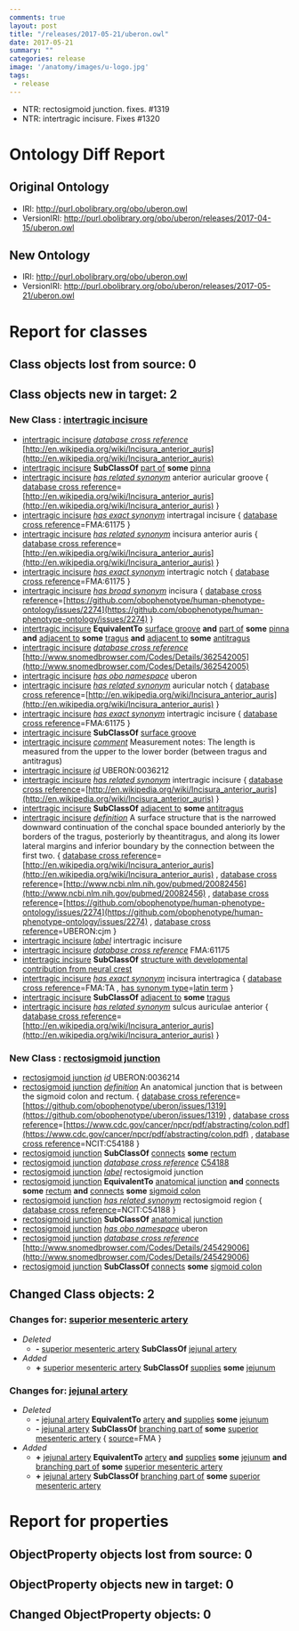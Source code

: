 ```yaml
---
comments: true
layout: post
title: "/releases/2017-05-21/uberon.owl"
date: 2017-05-21
summary: ""
categories: release
image: '/anatomy/images/u-logo.jpg'
tags:
 - release
---
```



 * NTR: rectosigmoid junction. fixes. #1319
 * NTR: intertragic incisure. Fixes #1320

# Ontology Diff Report


## Original Ontology

 * IRI: http://purl.obolibrary.org/obo/uberon.owl
 * VersionIRI: http://purl.obolibrary.org/obo/uberon/releases/2017-04-15/uberon.owl

## New Ontology

 * IRI: http://purl.obolibrary.org/obo/uberon.owl
 * VersionIRI: http://purl.obolibrary.org/obo/uberon/releases/2017-05-21/uberon.owl

# Report for classes


## Class objects lost from source: 0


## Class objects new in target: 2


### New Class : [intertragic incisure](http://purl.obolibrary.org/obo/UBERON_0036212)

 * [intertragic incisure](http://purl.obolibrary.org/obo/UBERON_0036212) *[database cross reference](http://www.geneontology.org/formats/oboInOwl#hasDbXref)* [http://en.wikipedia.org/wiki/Incisura_anterior_auris](http://en.wikipedia.org/wiki/Incisura_anterior_auris)
 * [intertragic incisure](http://purl.obolibrary.org/obo/UBERON_0036212) **SubClassOf** [part of](http://purl.obolibrary.org/obo/BFO_0000050) **some** [pinna](http://purl.obolibrary.org/obo/UBERON_0001757)
 * [intertragic incisure](http://purl.obolibrary.org/obo/UBERON_0036212) *[has related synonym](http://www.geneontology.org/formats/oboInOwl#hasRelatedSynonym)* anterior auricular groove { [database cross reference](http://www.geneontology.org/formats/oboInOwl#hasDbXref)=[http://en.wikipedia.org/wiki/Incisura_anterior_auris](http://en.wikipedia.org/wiki/Incisura_anterior_auris) } 
 * [intertragic incisure](http://purl.obolibrary.org/obo/UBERON_0036212) *[has exact synonym](http://www.geneontology.org/formats/oboInOwl#hasExactSynonym)* intertragal incisure { [database cross reference](http://www.geneontology.org/formats/oboInOwl#hasDbXref)=FMA:61175 } 
 * [intertragic incisure](http://purl.obolibrary.org/obo/UBERON_0036212) *[has related synonym](http://www.geneontology.org/formats/oboInOwl#hasRelatedSynonym)* incisura anterior auris { [database cross reference](http://www.geneontology.org/formats/oboInOwl#hasDbXref)=[http://en.wikipedia.org/wiki/Incisura_anterior_auris](http://en.wikipedia.org/wiki/Incisura_anterior_auris) } 
 * [intertragic incisure](http://purl.obolibrary.org/obo/UBERON_0036212) *[has exact synonym](http://www.geneontology.org/formats/oboInOwl#hasExactSynonym)* intertragic notch { [database cross reference](http://www.geneontology.org/formats/oboInOwl#hasDbXref)=FMA:61175 } 
 * [intertragic incisure](http://purl.obolibrary.org/obo/UBERON_0036212) *[has broad synonym](http://www.geneontology.org/formats/oboInOwl#hasBroadSynonym)* incisura { [database cross reference](http://www.geneontology.org/formats/oboInOwl#hasDbXref)=[https://github.com/obophenotype/human-phenotype-ontology/issues/2274](https://github.com/obophenotype/human-phenotype-ontology/issues/2274) } 
 * [intertragic incisure](http://purl.obolibrary.org/obo/UBERON_0036212) **EquivalentTo** [surface groove](http://purl.obolibrary.org/obo/UBERON_0006846) **and** [part of](http://purl.obolibrary.org/obo/BFO_0000050) **some** [pinna](http://purl.obolibrary.org/obo/UBERON_0001757) **and** [adjacent to](http://purl.obolibrary.org/obo/RO_0002220) **some** [tragus](http://purl.obolibrary.org/obo/UBERON_0010887) **and** [adjacent to](http://purl.obolibrary.org/obo/RO_0002220) **some** [antitragus](http://purl.obolibrary.org/obo/UBERON_0016467)
 * [intertragic incisure](http://purl.obolibrary.org/obo/UBERON_0036212) *[database cross reference](http://www.geneontology.org/formats/oboInOwl#hasDbXref)* [http://www.snomedbrowser.com/Codes/Details/362542005](http://www.snomedbrowser.com/Codes/Details/362542005)
 * [intertragic incisure](http://purl.obolibrary.org/obo/UBERON_0036212) *[has obo namespace](http://www.geneontology.org/formats/oboInOwl#hasOBONamespace)* uberon
 * [intertragic incisure](http://purl.obolibrary.org/obo/UBERON_0036212) *[has related synonym](http://www.geneontology.org/formats/oboInOwl#hasRelatedSynonym)* auricular notch { [database cross reference](http://www.geneontology.org/formats/oboInOwl#hasDbXref)=[http://en.wikipedia.org/wiki/Incisura_anterior_auris](http://en.wikipedia.org/wiki/Incisura_anterior_auris) } 
 * [intertragic incisure](http://purl.obolibrary.org/obo/UBERON_0036212) *[has exact synonym](http://www.geneontology.org/formats/oboInOwl#hasExactSynonym)* intertragic incisure { [database cross reference](http://www.geneontology.org/formats/oboInOwl#hasDbXref)=FMA:61175 } 
 * [intertragic incisure](http://purl.obolibrary.org/obo/UBERON_0036212) **SubClassOf** [surface groove](http://purl.obolibrary.org/obo/UBERON_0006846)
 * [intertragic incisure](http://purl.obolibrary.org/obo/UBERON_0036212) *[comment](http://www.w3.org/2000/01/rdf-schema#comment)* Measurement notes: The length is measured from the upper to the lower border (between tragus and antitragus)
 * [intertragic incisure](http://purl.obolibrary.org/obo/UBERON_0036212) *[id](http://www.geneontology.org/formats/oboInOwl#id)* UBERON:0036212
 * [intertragic incisure](http://purl.obolibrary.org/obo/UBERON_0036212) *[has related synonym](http://www.geneontology.org/formats/oboInOwl#hasRelatedSynonym)* intertragic incisure { [database cross reference](http://www.geneontology.org/formats/oboInOwl#hasDbXref)=[http://en.wikipedia.org/wiki/Incisura_anterior_auris](http://en.wikipedia.org/wiki/Incisura_anterior_auris) } 
 * [intertragic incisure](http://purl.obolibrary.org/obo/UBERON_0036212) **SubClassOf** [adjacent to](http://purl.obolibrary.org/obo/RO_0002220) **some** [antitragus](http://purl.obolibrary.org/obo/UBERON_0016467)
 * [intertragic incisure](http://purl.obolibrary.org/obo/UBERON_0036212) *[definition](http://purl.obolibrary.org/obo/IAO_0000115)* A surface structure that is the narrowed downward continuation of the conchal space bounded anteriorly by the borders of the tragus, posteriorly by theantitragus, and along its lower lateral margins and inferior boundary by the connection between the first two. { [database cross reference](http://www.geneontology.org/formats/oboInOwl#hasDbXref)=[http://en.wikipedia.org/wiki/Incisura_anterior_auris](http://en.wikipedia.org/wiki/Incisura_anterior_auris) , [database cross reference](http://www.geneontology.org/formats/oboInOwl#hasDbXref)=[http://www.ncbi.nlm.nih.gov/pubmed/20082456](http://www.ncbi.nlm.nih.gov/pubmed/20082456) , [database cross reference](http://www.geneontology.org/formats/oboInOwl#hasDbXref)=[https://github.com/obophenotype/human-phenotype-ontology/issues/2274](https://github.com/obophenotype/human-phenotype-ontology/issues/2274) , [database cross reference](http://www.geneontology.org/formats/oboInOwl#hasDbXref)=UBERON:cjm } 
 * [intertragic incisure](http://purl.obolibrary.org/obo/UBERON_0036212) *[label](http://www.w3.org/2000/01/rdf-schema#label)* intertragic incisure
 * [intertragic incisure](http://purl.obolibrary.org/obo/UBERON_0036212) *[database cross reference](http://www.geneontology.org/formats/oboInOwl#hasDbXref)* FMA:61175
 * [intertragic incisure](http://purl.obolibrary.org/obo/UBERON_0036212) **SubClassOf** [structure with developmental contribution from neural crest](http://purl.obolibrary.org/obo/UBERON_0010314)
 * [intertragic incisure](http://purl.obolibrary.org/obo/UBERON_0036212) *[has exact synonym](http://www.geneontology.org/formats/oboInOwl#hasExactSynonym)* incisura intertragica { [database cross reference](http://www.geneontology.org/formats/oboInOwl#hasDbXref)=FMA:TA , [has synonym type](http://www.geneontology.org/formats/oboInOwl#hasSynonymType)=[latin term](http://purl.obolibrary.org/obo/uberon/core#LATIN) } 
 * [intertragic incisure](http://purl.obolibrary.org/obo/UBERON_0036212) **SubClassOf** [adjacent to](http://purl.obolibrary.org/obo/RO_0002220) **some** [tragus](http://purl.obolibrary.org/obo/UBERON_0010887)
 * [intertragic incisure](http://purl.obolibrary.org/obo/UBERON_0036212) *[has related synonym](http://www.geneontology.org/formats/oboInOwl#hasRelatedSynonym)* sulcus auriculae anterior { [database cross reference](http://www.geneontology.org/formats/oboInOwl#hasDbXref)=[http://en.wikipedia.org/wiki/Incisura_anterior_auris](http://en.wikipedia.org/wiki/Incisura_anterior_auris) } 

### New Class : [rectosigmoid junction](http://purl.obolibrary.org/obo/UBERON_0036214)

 * [rectosigmoid junction](http://purl.obolibrary.org/obo/UBERON_0036214) *[id](http://www.geneontology.org/formats/oboInOwl#id)* UBERON:0036214
 * [rectosigmoid junction](http://purl.obolibrary.org/obo/UBERON_0036214) *[definition](http://purl.obolibrary.org/obo/IAO_0000115)* An anatomical junction that is between the sigmoid colon and rectum. { [database cross reference](http://www.geneontology.org/formats/oboInOwl#hasDbXref)=[https://github.com/obophenotype/uberon/issues/1319](https://github.com/obophenotype/uberon/issues/1319) , [database cross reference](http://www.geneontology.org/formats/oboInOwl#hasDbXref)=[https://www.cdc.gov/cancer/npcr/pdf/abstracting/colon.pdf](https://www.cdc.gov/cancer/npcr/pdf/abstracting/colon.pdf) , [database cross reference](http://www.geneontology.org/formats/oboInOwl#hasDbXref)=NCIT:C54188 } 
 * [rectosigmoid junction](http://purl.obolibrary.org/obo/UBERON_0036214) **SubClassOf** [connects](http://purl.obolibrary.org/obo/RO_0002176) **some** [rectum](http://purl.obolibrary.org/obo/UBERON_0001052)
 * [rectosigmoid junction](http://purl.obolibrary.org/obo/UBERON_0036214) *[database cross reference](http://www.geneontology.org/formats/oboInOwl#hasDbXref)* [C54188](http://ncicb.nci.nih.gov/xml/owl/EVS/Thesaurus.owl#C54188)
 * [rectosigmoid junction](http://purl.obolibrary.org/obo/UBERON_0036214) *[label](http://www.w3.org/2000/01/rdf-schema#label)* rectosigmoid junction
 * [rectosigmoid junction](http://purl.obolibrary.org/obo/UBERON_0036214) **EquivalentTo** [anatomical junction](http://purl.obolibrary.org/obo/UBERON_0007651) **and** [connects](http://purl.obolibrary.org/obo/RO_0002176) **some** [rectum](http://purl.obolibrary.org/obo/UBERON_0001052) **and** [connects](http://purl.obolibrary.org/obo/RO_0002176) **some** [sigmoid colon](http://purl.obolibrary.org/obo/UBERON_0001159)
 * [rectosigmoid junction](http://purl.obolibrary.org/obo/UBERON_0036214) *[has related synonym](http://www.geneontology.org/formats/oboInOwl#hasRelatedSynonym)* rectosigmoid region { [database cross reference](http://www.geneontology.org/formats/oboInOwl#hasDbXref)=NCIT:C54188 } 
 * [rectosigmoid junction](http://purl.obolibrary.org/obo/UBERON_0036214) **SubClassOf** [anatomical junction](http://purl.obolibrary.org/obo/UBERON_0007651)
 * [rectosigmoid junction](http://purl.obolibrary.org/obo/UBERON_0036214) *[has obo namespace](http://www.geneontology.org/formats/oboInOwl#hasOBONamespace)* uberon
 * [rectosigmoid junction](http://purl.obolibrary.org/obo/UBERON_0036214) *[database cross reference](http://www.geneontology.org/formats/oboInOwl#hasDbXref)* [http://www.snomedbrowser.com/Codes/Details/245429006](http://www.snomedbrowser.com/Codes/Details/245429006)
 * [rectosigmoid junction](http://purl.obolibrary.org/obo/UBERON_0036214) **SubClassOf** [connects](http://purl.obolibrary.org/obo/RO_0002176) **some** [sigmoid colon](http://purl.obolibrary.org/obo/UBERON_0001159)

## Changed Class objects: 2


### Changes for: [superior mesenteric artery](http://purl.obolibrary.org/obo/UBERON_0001182)

 * _Deleted_
    *  **-** [superior mesenteric artery](http://purl.obolibrary.org/obo/UBERON_0001182) **SubClassOf** [jejunal artery](http://purl.obolibrary.org/obo/UBERON_0018255)
 * _Added_
    *  **+** [superior mesenteric artery](http://purl.obolibrary.org/obo/UBERON_0001182) **SubClassOf** [supplies](http://purl.obolibrary.org/obo/RO_0002178) **some** [jejunum](http://purl.obolibrary.org/obo/UBERON_0002115)

### Changes for: [jejunal artery](http://purl.obolibrary.org/obo/UBERON_0018255)

 * _Deleted_
    *  **-** [jejunal artery](http://purl.obolibrary.org/obo/UBERON_0018255) **EquivalentTo** [artery](http://purl.obolibrary.org/obo/UBERON_0001637) **and** [supplies](http://purl.obolibrary.org/obo/RO_0002178) **some** [jejunum](http://purl.obolibrary.org/obo/UBERON_0002115)
    *  **-** [jejunal artery](http://purl.obolibrary.org/obo/UBERON_0018255) **SubClassOf** [branching part of](http://purl.obolibrary.org/obo/RO_0002380) **some** [superior mesenteric artery](http://purl.obolibrary.org/obo/UBERON_0001182) { [source](http://www.geneontology.org/formats/oboInOwl#source)=FMA } 
 * _Added_
    *  **+** [jejunal artery](http://purl.obolibrary.org/obo/UBERON_0018255) **EquivalentTo** [artery](http://purl.obolibrary.org/obo/UBERON_0001637) **and** [supplies](http://purl.obolibrary.org/obo/RO_0002178) **some** [jejunum](http://purl.obolibrary.org/obo/UBERON_0002115) **and** [branching part of](http://purl.obolibrary.org/obo/RO_0002380) **some** [superior mesenteric artery](http://purl.obolibrary.org/obo/UBERON_0001182)
    *  **+** [jejunal artery](http://purl.obolibrary.org/obo/UBERON_0018255) **SubClassOf** [branching part of](http://purl.obolibrary.org/obo/RO_0002380) **some** [superior mesenteric artery](http://purl.obolibrary.org/obo/UBERON_0001182)

# Report for properties


## ObjectProperty objects lost from source: 0


## ObjectProperty objects new in target: 0


## Changed ObjectProperty objects: 0

